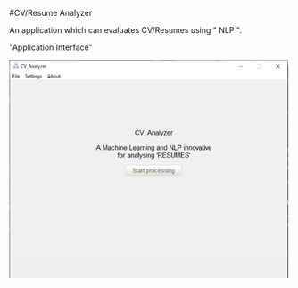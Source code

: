#CV/Resume Analyzer

An application which can evaluates CV/Resumes using " NLP ". 

"Application Interface"

<img src="images/Capture.png" width="500">
